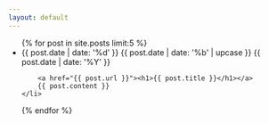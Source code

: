 ```yaml
---
layout: default
---
```

<ul class="posts">
{% for post in site.posts limit:5 %}
    <li class="post">
        <span class="date">
            <span class="day">{{ post.date | date: '%d' }}</span>
            <span class="month"><abbr>{{ post.date | date: '%b' | upcase }}</abbr></span>
            <span class="year">{{ post.date | date: '%Y' }}</span>
        </span>

        <a href="{{ post.url }}"><h1>{{ post.title }}</h1></a>
        {{ post.content }}
    </li>
{% endfor %}
</ul>

